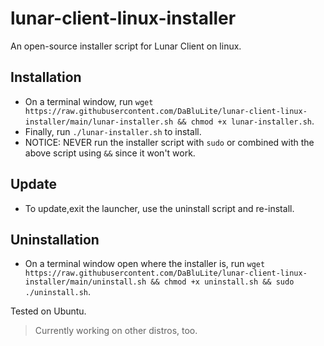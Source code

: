# lunar-client-linux-installer
An open-source installer script for Lunar Client on linux.

## Installation
* On a terminal window, run `wget https://raw.githubusercontent.com/DaBluLite/lunar-client-linux-installer/main/lunar-installer.sh && chmod +x lunar-installer.sh`.
* Finally, run `./lunar-installer.sh` to install.
* NOTICE: NEVER run the installer script with `sudo` or combined with the above script using `&&` since it won't work.

## Update
* To update,exit the launcher, use the uninstall script and re-install.

## Uninstallation
* On a terminal window open where the installer is, run `wget https://raw.githubusercontent.com/DaBluLite/lunar-client-linux-installer/main/uninstall.sh && chmod +x uninstall.sh && sudo ./uninstall.sh`.

Tested on Ubuntu.

> Currently working on other distros, too.
